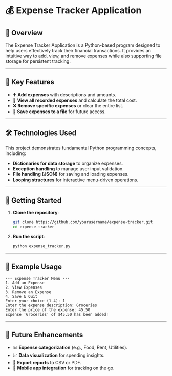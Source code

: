 # 💰 Expense Tracker Application

## 📌 Overview
The Expense Tracker Application is a Python-based program designed to help users effectively track their financial transactions. It provides an intuitive way to add, view, and remove expenses while also supporting file storage for persistent tracking.

---

## 🎯 Key Features
- ➕ **Add expenses** with descriptions and amounts.
- 📜 **View all recorded expenses** and calculate the total cost.
- ❌ **Remove specific expenses** or clear the entire list.
- 💾 **Save expenses to a file** for future access.

---

## 🛠 Technologies Used
This project demonstrates fundamental Python programming concepts, including:
- **Dictionaries for data storage** to organize expenses.
- **Exception handling** to manage user input validation.
- **File handling (JSON)** for saving and loading expenses.
- **Looping structures** for interactive menu-driven operations.

---

## 🚀 Getting Started
1. **Clone the repository**:
   ```bash
   git clone https://github.com/yourusername/expense-tracker.git
   cd expense-tracker
   ```
2. **Run the script**:
   ```bash
   python expense_tracker.py
   ```

---

## 📌 Example Usage
```
--- Expense Tracker Menu ---
1. Add an Expense
2. View Expenses
3. Remove an Expense
4. Save & Quit
Enter your choice (1-4): 1
Enter the expense description: Groceries
Enter the price of the expense: 45.50
Expense 'Groceries' of $45.50 has been added!
```

---

## 🔮 Future Enhancements
- 📊 **Expense categorization** (e.g., Food, Rent, Utilities).
- 📈 **Data visualization** for spending insights.
- 📂 **Export reports** to CSV or PDF.
- 📱 **Mobile app integration** for tracking on the go.
